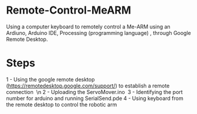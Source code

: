 # Remote-Control-MeARM

Using a computer keyboard to remotely control a Me-ARM using an Ardiuno, Arduino IDE, Processing (programming language) , through Google Remote Desktop.

# Steps

1 - Using the google remote desktop (https://remotedesktop.google.com/support/) to establish a remote connection  \n
2 - Uploading the ServoMover.ino 
3 - Identifying the port number for arduino and running SerialSend.pde
4 - Using keyboard from the remote desktop to control the robotic arm 
